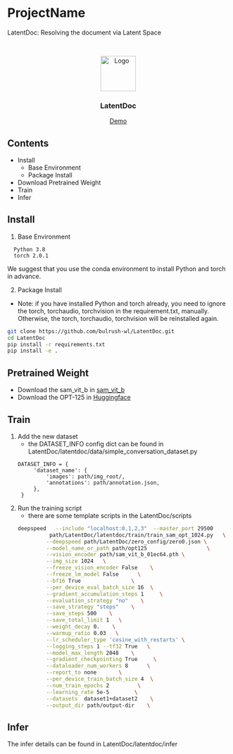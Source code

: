 

# ProjectName

LatentDoc: Resolving the document via Latent Space



<!-- PROJECT LOGO -->
<br />

<p align="center">
  <a href="https://github.com/bulrush-wl/LatentDoc">
    <img src="images/logo.png" alt="Logo" width="80" height="80">
  </a>

  <h3 align="center">LatentDoc</h3>
  <p align="center">
<!--     LatentDoc -->
<!--     <br /> -->
<!--     <a href="https://github.com/bulrush-wl/LatentDoc"><strong>探索本项目的文档 »</strong></a> -->
<!--     <br /> -->
<!--     <br /> -->
    <a href="https://github.com/bulrush-wl/LatentDoc">Demo</a>
<!--     · -->
<!--     <a href="https://github.com/bulrush-wl/LatentDoc/issues">报告Bug</a> -->
<!--     · -->
<!--     <a href="https://github.com/bulrush-wl/LatentDoc">提出新特性</a> -->
  </p>

</p>


 
## Contents

- Install
  - Base Environment
  - Package Install
- Download Pretrained Weight
- Train
- Infer



## Install
1. Base Environment
```
  Python 3.8
  torch 2.0.1
```
We suggest that you use the conda environment to install Python and torch in advance.

2. Package Install
- Note: if you have installed Python and torch already, you need to ignore the torch, torchaudio, torchvision in the requirement.txt, manually. Otherwise, the torch, torchaudio, torchvision will be reinstalled again.

```sh
git clone https://github.com/bulrush-wl/LatentDoc.git
cd LatentDoc
pip install -r requirements.txt
pip install -e .
```


## Pretrained Weight
- Download the sam_vit_b in [sam_vit_b](https://dl.fbaipublicfiles.com/segment_anything/sam_vit_b_01ec64.pth)
- Download the OPT-125 in [Huggingface](https://huggingface.co/facebook/opt-125m)

## Train
1. Add the new dataset
   - the DATASET_INFO config dict can be found in LatentDoc/latentdoc/data/simple_conversation_dataset.py
   ```
   DATASET_INFO = {
        'dataset_name': {
            'images': path/img_root/,
            'annotations': path/annotation.json,
        },
    }
   ```
2. Run the training script
   - there are some template scripts in the LatentDoc/scripts
   ```sh
   deepspeed   --include "localhost:0,1,2,3"  --master_port 29500       \
             path/LatentDoc/latentdoc/train/train_sam_opt_1024.py   \
            --deepspeed path/LatentDoc/zero_config/zero0.json \
            --model_name_or_path path/opt125                   \
            --vision_encoder path/sam_vit_b_01ec64.pth \
            --img_size 1024   \
            --freeze_vision_encoder False    \
            --freeze_lm_model False      \
            --bf16 True                \
            --per_device_eval_batch_size 16  \
            --gradient_accumulation_steps 1     \
            --evaluation_strategy "no"    \
            --save_strategy "steps"    \
            --save_steps 500    \
            --save_total_limit 1   \
            --weight_decay 0.    \
            --warmup_ratio 0.03   \
            --lr_scheduler_type 'cosine_with_restarts' \
            --logging_steps 1 --tf32 True   \
            --model_max_length 2048    \
            --gradient_checkpointing True     \
            --dataloader_num_workers 8      \
            --report_to none       \
            --per_device_train_batch_size 4  \
            --num_train_epochs 2         \
            --learning_rate 5e-5        \
            --datasets  dataset1+dataset2    \
            --output_dir path/output-dir    \
   ```

## Infer
  The infer details can be found in LatentDoc/latentdoc/infer




